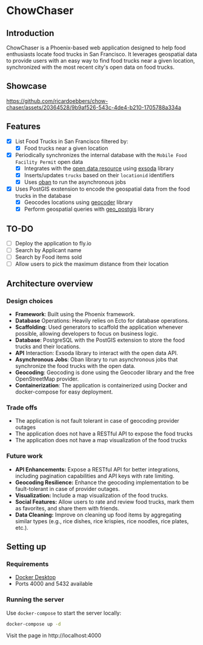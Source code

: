 # ChowChaser
## Introduction
ChowChaser is a Phoenix-based web application designed to help food enthusiasts locate food trucks in San Francisco. It leverages geospatial data to provide users with an easy way to find food trucks near a given location, synchronized with the most recent city's open data on food trucks.

## Showcase
https://github.com/ricardoebbers/chow-chaser/assets/20364528/9b9af526-543c-4de4-b210-1705788a334a



## Features
- [x] List Food Trucks in San Francisco filtered by:
  - [x] Food trucks near a given location
- [x] Periodically synchronizes the internal database with the `Mobile Food Facility Permit` open data
  - [x] Integrates with the [open data resource](https://data.sfgov.org/resource/rqzj-sfat/) using [exsoda](https://hex.pm/packages/exsoda) library
  - [x] Inserts/updates `trucks` based on their `locationid` identifiers
  - [x] Uses [oban](https://hex.pm/packages/oban) to run the asynchronous jobs
- [x] Uses PostGIS exstension to encode the geospatial data from the food trucks in the database
  - [x] Geocodes locations using [geocoder](https://hex.pm/packages/geocoder) library
  - [x] Perform geospatial queries with [geo_postgis](https://hex.pm/packages/geo_postgis) library

## TO-DO
- [ ] Deploy the application to fly.io
- [ ] Search by Applicant name
- [ ] Search by Food items sold
- [ ] Allow users to pick the maximum distance from their location

## Architecture overview
### Design choices
- **Framework**: Built using the Phoenix framework.
- **Database** Operations: Heavily relies on Ecto for database operations.
- **Scaffolding**: Used generators to scaffold the application whenever possible, allowing developers to focus on business logic.
- **Database**: PostgreSQL with the PostGIS extension to store the food trucks and their locations.
- **API** Interaction: Exsoda library to interact with the open data API.
- **Asynchronous Jobs**: Oban library to run asynchronous jobs that synchronize the food trucks with the open data.
- **Geocoding**: Geocoding is done using the Geocoder library and the free OpenStreetMap provider.
- **Containerization**: The application is containerized using Docker and docker-compose for easy deployment.

### Trade offs
- The application is not fault tolerant in case of geocoding provider outages
- The application does not have a RESTful API to expose the food trucks
- The application does not have a map visualization of the food trucks

### Future work
- **API Enhancements:** Expose a RESTful API for better integrations, including pagination capabilities and API keys with rate limiting.
- **Geocoding Resilience:** Enhance the geocoding implementation to be fault-tolerant in case of provider outages.
- **Visualization:** Include a map visualization of the food trucks.
- **Social Features:** Allow users to rate and review food trucks, mark them as favorites, and share them with friends.
- **Data Cleaning:** Improve on cleaning up food items by aggregating similar types (e.g., rice dishes, rice krispies, rice noodles, rice plates, etc.).

## Setting up
### Requirements

- [Docker Desktop](https://www.docker.com/products/docker-desktop/)
- Ports 4000 and 5432 available

### Running the server

Use `docker-compose` to start the server locally:
```bash
docker-compose up -d
```
Visit the page in http://localhost:4000

